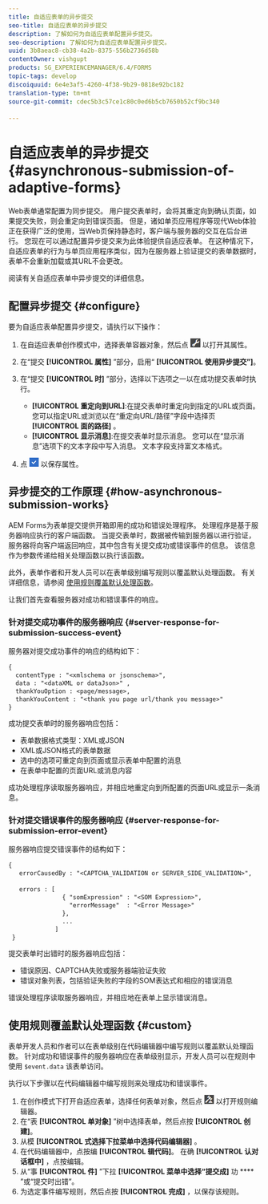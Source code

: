 ```yaml
---
title: 自适应表单的异步提交
seo-title: 自适应表单的异步提交
description: 了解如何为自适应表单配置异步提交。
seo-description: 了解如何为自适应表单配置异步提交。
uuid: 3b8aeac8-cb38-4a2b-8375-556b2736d58b
contentOwner: vishgupt
products: SG_EXPERIENCEMANAGER/6.4/FORMS
topic-tags: develop
discoiquuid: 6e4e3af5-4260-4f38-9b29-0818e92bc182
translation-type: tm+mt
source-git-commit: cdec5b3c57ce1c80c0ed6b5cb7650b52cf9bc340

---
```



# 自适应表单的异步提交 {#asynchronous-submission-of-adaptive-forms}

Web表单通常配置为同步提交。 用户提交表单时，会将其重定向到确认页面，如果提交失败，则会重定向到错误页面。 但是，诸如单页应用程序等现代Web体验正在获得广泛的使用，当Web页保持静态时，客户端与服务器的交互在后台进行。 您现在可以通过配置异步提交来为此体验提供自适应表单。 在这种情况下，自适应表单的行为与单页应用程序类似，因为在服务器上验证提交的表单数据时，表单不会重新加载或其URL不会更改。

阅读有关自适应表单中异步提交的详细信息。

## 配置异步提交 {#configure}

要为自适应表单配置异步提交，请执行以下操作：

1. 在自适应表单创作模式中，选择表单容器对象，然后点 ![按cmppr1](assets/cmppr1.png) 以打开其属性。
1. 在“提交 **[!UICONTROL 属性]** ”部分，启用“ **[!UICONTROL 使用异步提交”]**。
1. 在“提交 **[!UICONTROL 时]** ”部分，选择以下选项之一以在成功提交表单时执行。

   * **[!UICONTROL 重定向到URL]**:在提交表单时重定向到指定的URL或页面。 您可以指定URL或浏览以在“重定向URL/路径”字段中选择页 **[!UICONTROL 面的路径]** 。
   * **[!UICONTROL 显示消息]**:在提交表单时显示消息。 您可以在“显示消息”选项下的文本字段中写入消息。 文本字段支持富文本格式。

1. 点 ![按check-button1](assets/check-button1.png) 以保存属性。

## 异步提交的工作原理 {#how-asynchronous-submission-works}

AEM Forms为表单提交提供开箱即用的成功和错误处理程序。 处理程序是基于服务器响应执行的客户端函数。 当提交表单时，数据被传输到服务器以进行验证，服务器将向客户端返回响应，其中包含有关提交成功或错误事件的信息。 该信息作为参数传递给相关处理函数以执行该函数。

此外，表单作者和开发人员可以在表单级别编写规则以覆盖默认处理函数。 有关详细信息，请参阅 [使用规则覆盖默认处理函数](#custom)。

让我们首先查看服务器对成功和错误事件的响应。

### 针对提交成功事件的服务器响应 {#server-response-for-submission-success-event}

服务器对提交成功事件的响应的结构如下：

```
{
  contentType : "<xmlschema or jsonschema>", 
  data : "<dataXML or dataJson>" , 
  thankYouOption : <page/message>, 
  thankYouContent : "<thank you page url/thank you message>"
}
```

成功提交表单时的服务器响应包括：

* 表单数据格式类型：XML或JSON
* XML或JSON格式的表单数据
* 选中的选项可重定向到页面或显示表单中配置的消息
* 在表单中配置的页面URL或消息内容

成功处理程序读取服务器响应，并相应地重定向到所配置的页面URL或显示一条消息。

### 针对提交错误事件的服务器响应 {#server-response-for-submission-error-event}

服务器响应提交错误事件的结构如下：

```
{
   errorCausedBy : "<CAPTCHA_VALIDATION or SERVER_SIDE_VALIDATION>",

   errors : [
               { "somExpression" : "<SOM Expression>",
                 "errorMessage"  : "<Error Message>"
               },
               ...
             ]
 }
```

提交表单时出错时的服务器响应包括：

* 错误原因、CAPTCHA失败或服务器端验证失败
* 错误对象列表，包括验证失败的字段的SOM表达式和相应的错误消息

错误处理程序读取服务器响应，并相应地在表单上显示错误消息。

## 使用规则覆盖默认处理函数 {#custom}

表单开发人员和作者可以在表单级别在代码编辑器中编写规则以覆盖默认处理函数。 针对成功和错误事件的服务器响应在表单级别显示，开发人员可以在规则中使用 `$event.data` 该表单访问。

执行以下步骤以在代码编辑器中编写规则来处理成功和错误事件。

1. 在创作模式下打开自适应表单，选择任何表单对象，然后点 ![按edit-rules1](assets/edit-rules1.png) 以打开规则编辑器。
1. 在“表 **[!UICONTROL 单对象]** ”树中选择表单，然后点按 **[!UICONTROL 创建]**。
1. 从模 **[!UICONTROL 式选择下拉菜单中选择代码编辑器]** 。
1. 在代码编辑器中，点按编 **[!UICONTROL 辑代码]**。 在确 **[!UICONTROL 认对话框中]** ，点按编辑。
1. 从“事 **[!UICONTROL 件]** ”下拉 **[!UICONTROL 菜单中选择“提交成]** 功 **** ”或“提交时出错”。
1. 为选定事件编写规则，然后点按 **[!UICONTROL 完成]** ，以保存该规则。

